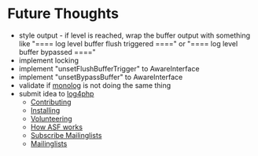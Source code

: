 # Future Thoughts

* style output - if level is reached, wrap the buffer output with something like "==== log level buffer flush triggered ====" or "==== log level buffer bypassed ===="
* implement locking
* implement "unsetFlushBufferTrigger" to AwareInterface
* implement "unsetBypassBuffer" to AwareInterface
* validate if [monolog](https://github.com/Seldaek/monolog) is not doing the same thing
* submit idea to [log4php](https://logging.apache.org/log4php/)
    * [Contributing](http://wiki.apache.org/logging-log4php/Contributing)
    * [Installing](http://logging.apache.org/log4php/install.html)
    * [Volunteering](https://logging.apache.org/log4php/volunteering.html)
    * [How ASF works](http://www.apache.org/foundation/how-it-works.html)
    * [Subscribe Mailinglists](http://www.apache.org/foundation/mailinglists.html)
    * [Mailinglists](http://logging.apache.org/log4php/mail-lists.html)

